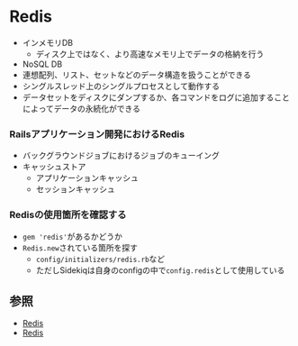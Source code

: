 # Redis
- インメモリDB
  - ディスク上ではなく、より高速なメモリ上でデータの格納を行う
- NoSQL DB
- 連想配列、リスト、セットなどのデータ構造を扱うことができる
- シングルスレッド上のシングルプロセスとして動作する
- データセットをディスクにダンプするか、各コマンドをログに追加することによってデータの永続化ができる

### Railsアプリケーション開発におけるRedis
- バックグラウンドジョブにおけるジョブのキューイング
- キャッシュストア
  - アプリケーションキャッシュ
  - セッションキャッシュ

### Redisの使用箇所を確認する
- `gem 'redis'`があるかどうか
- `Redis.new`されている箇所を探す
  - `config/initializers/redis.rb`など
  - ただしSidekiqは自身のconfigの中で`config.redis`として使用している

## 参照
- [Redis](https://redis.io/)
- [Redis](https://ja.wikipedia.org/wiki/Redis)
